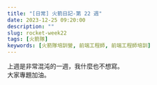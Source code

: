 ```yaml
---
title: "[日常] 火箭日記-第 22 週"
date: 2023-12-25 09:20:00
description: ""
slug: rocket-week22
tags: [火箭隊]
keywords: [火箭隊培訓營, 前端工程師, 前端工程師培訓]
---
```


上週是非常混沌的一週，我什麼也不想寫。  
大家專題加油。
